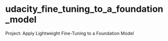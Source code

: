 # udacity_fine_tuning_to_a_foundation_model
Project: Apply Lightweight Fine-Tuning to a Foundation Model
